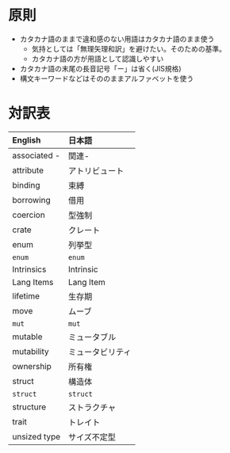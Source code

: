 # 原則

* カタカナ語のままで違和感のない用語はカタカナ語のまま使う
  + 気持としては「無理矢理和訳」を避けたい。そのための基準。
  + カタカナ語の方が用語として認識しやすい
* カタカナ語の末尾の長音記号「ー」は省く(JIS規格)
* 構文キーワードなどはそののままアルファベットを使う

# 対訳表

| English      | 日本語
|:-------------|:------
| associated - | 関連-
| attribute    | アトリビュート
| binding      | 束縛
| borrowing    | 借用
| coercion     | 型強制
| crate        | クレート
|  enum        | 列挙型
| `enum`       | `enum`
| Intrinsics   | Intrinsic
| Lang Items   | Lang Item
| lifetime     | 生存期
| move         | ムーブ
| `mut`        | `mut`
| mutable      | ミュータブル
| mutability   | ミュータビリティ
| ownership    | 所有権
| struct       | 構造体
| `struct`     | `struct`
| structure    | ストラクチャ
| trait        | トレイト
| unsized type | サイズ不定型
